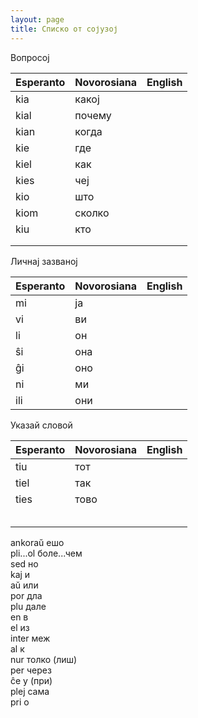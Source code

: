```yaml
---
layout: page
title: Списко от сојузој
---
```


Вопросој

| Esperanto | Novorosiana | English  |
|----------|----------|-----------|
| kia        |   какој       |         |
| kial        |   почему       |         |
| kian        |   когда       |         |
| kie       |    где      |         |
| kiel        |  как        |         |
|  kies       |  чеј        |         |
| kio        |   што       |         |
| kiom        |  сколко        |         |
| kiu        |   кто       |         |
|         |          |         |
|         |          |         |

Личнај зазваној

| Esperanto | Novorosiana | English  |
|----------|----------|-----------|
|  mi       |     ја     |         |
|  vi       |     ви     |         |
|   li      |     он     |         |
|   ŝi      |     она     |         |
|   ĝi      |     оно     |         |
|   ni      |     ми     |         |
|   ili      |    они      |         |


Указай словой

| Esperanto | Novorosiana | English  |
|----------|----------|-----------|
|   tiu      |    тот      |         |
|   tiel      |    так      |         |
|   ties      |    тово      |         |
|         |          |         |
|         |          |         |
|         |          |         |
|         |          |         |
|         |          |         |


ankoraŭ ешо\
pli...ol боле...чем\
sed но\
kaj и\
aŭ или\
por дла\
plu дале\
en в\
el из\
inter меж\
al к\
nur толко (лиш)\
per через\
ĉe у (при)\
plej сама\
pri о
